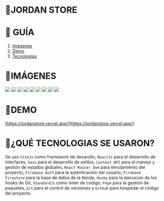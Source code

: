 # **📂JORDAN STORE**

# **📑 GUÍA**

<ol>
     <li><a href="#imágenes">Imágenes</a></li>
     <li><a href="#demo">Demo</a></li>
     <li><a href="#qué-tecnologias-se-usaron">Tecnologias</a></li>
</ol>

# **📸IMÁGENES**
![](https://res.cloudinary.com/dos3i5jqy/image/upload/v1679166047/layers/jordanstore/jordan1_hbthj3.jpg)
![](https://res.cloudinary.com/dos3i5jqy/image/upload/v1679166046/layers/jordanstore/jordan2_rl15k6.jpg)
![](https://res.cloudinary.com/dos3i5jqy/image/upload/v1679166046/layers/jordanstore/jordan3_ldcluo.jpg)
![](https://res.cloudinary.com/dos3i5jqy/image/upload/v1679166046/layers/jordanstore/jordan4_oxizut.jpg)
![](https://res.cloudinary.com/dos3i5jqy/image/upload/v1679166046/layers/jordanstore/jordan5_doehdi.jpg)
![](https://res.cloudinary.com/dos3i5jqy/image/upload/v1679166046/layers/jordanstore/jordan6_w1d3xo.jpg)
![](https://res.cloudinary.com/dos3i5jqy/image/upload/v1679166046/layers/jordanstore/jordan7_ivvzev.jpg)
![](https://res.cloudinary.com/dos3i5jqy/image/upload/v1679166047/layers/jordanstore/jordan8_ebicl6.jpg)
![](https://res.cloudinary.com/dos3i5jqy/image/upload/v1679166047/layers/jordanstore/jordan9_aze42r.jpg)

# **🚀DEMO**
[https://jordanstore.vercel.app/](https://jordanstore.vercel.app/)

# **💬¿QUÉ TECNOLOGIAS SE USARON?**

Se uso `ViteJs` como framework de desarollo, `ReactJs` para el desarrollo de interfaces, `Sass` para el desarrollo de estilos, `Context API` para el manejo y gestión de estados globales, `React Router Dom` para enrutamiento del proyecto, `Firebase Auth` para la autenticacion del usuario, `Firebase Firestore` para la base de datos de la tienda, `Husky` para la ejecucion de los hooks de Git, `StandardJs` como linter de código, 
`Pnpm` para la gestión de paquetes, `Git` para el control de versiones y `Github` para hospedar el código del proyecto.
